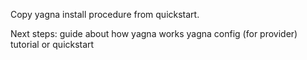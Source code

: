Copy yagna install procedure from quickstart.


Next steps:
    guide about how yagna works
    yagna config (for provider)
    tutorial or quickstart
